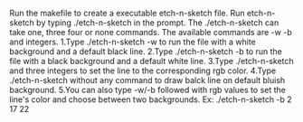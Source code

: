 Run the makefile to create a executable etch-n-sketch file.
Run etch-n-sketch by typing ./etch-n-sketch in the prompt.
The ./etch-n-sketch can take one, three four or none commands.
The available commands are -w -b and integers.
1.Type ./etch-n-sketch -w to run the file with a white background and a default black line.
2.Type ./etch-n-sketch -b to run the file with a black background and a default white line.
3.Type ./etch-n-sketch and three integers to set the line to the corresponding rgb color.
4.Type ./etch-n-sketch without any command to draw balck line on default bluish background.
5.You can also type -w/-b followed with rgb values to set the line's color and choose between two backgrounds. Ex: ./etch-n-sketch -b 2 17 22

